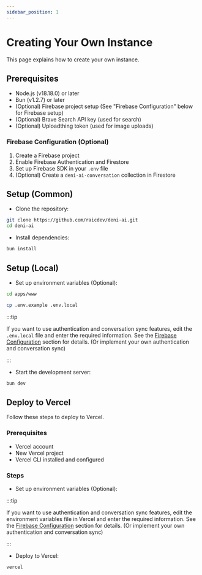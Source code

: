 ```yaml
---
sidebar_position: 1
---
```


# Creating Your Own Instance

This page explains how to create your own instance.

## Prerequisites

- Node.js (v18.18.0) or later
- Bun (v1.2.7) or later
- (Optional) Firebase project setup (See "Firebase Configuration" below for Firebase setup)
- (Optional) Brave Search API key (used for search)
- (Optional) Uploadthing token (used for image uploads)

### Firebase Configuration (Optional)

1. Create a Firebase project
2. Enable Firebase Authentication and Firestore
3. Set up Firebase SDK in your `.env` file
4. (Optional) Create a `deni-ai-conversation` collection in Firestore

## Setup (Common)

- Clone the repository:

```bash
git clone https://github.com/raicdev/deni-ai.git
cd deni-ai
```

- Install dependencies:

```bash
bun install
```

## Setup (Local)

- Set up environment variables (Optional):

```bash
cd apps/www

cp .env.example .env.local
```

:::tip

If you want to use authentication and conversation sync features, edit the `.env.local` file and enter the required information. See the [Firebase Configuration](#firebase-configuration-optional) section for details. (Or implement your own authentication and conversation sync)

:::

- Start the development server:

```bash
bun dev
```

## Deploy to Vercel

Follow these steps to deploy to Vercel.

### Prerequisites

- Vercel account
- New Vercel project
- Vercel CLI installed and configured

### Steps

- Set up environment variables (Optional):

:::tip

If you want to use authentication and conversation sync features, edit the environment variables file in Vercel and enter the required information. See the [Firebase Configuration](#firebase-configuration-optional) section for details. (Or implement your own authentication and conversation sync)

:::

- Deploy to Vercel:

```bash
vercel
